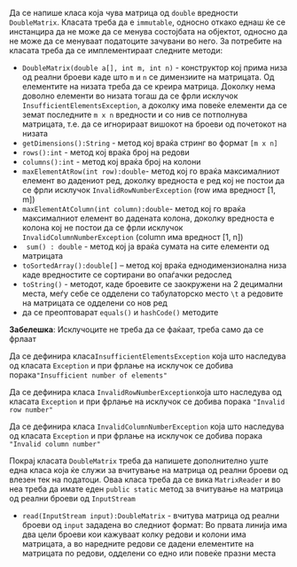 Да се напише класа која чува матрица од `double` вредности `DoubleMatrix`. Класата треба да е `immutable`, односно откако еднаш ќе се инстанцира да не може да се менува состојбата на објектот, односно да не може да се менуваат податоците зачувани во него. За потребите на класата треба да се имплементираат следните методи:

 - `DoubleMatrix(double a[], int m, int n)` - конструктор кој прима низа од реални броеви каде што `m` и `n` се димензиите на матрицата. Од елементите на низата треба да се креира матрица. Доколку нема доволно елементи во низата тогаш да се фрли исклучок `InsufficientElementsException`, а доколку има повеќе елементи да се земат последните `m x n` вредности и со нив се потполнува матрицата, т.е. да се игнорираат вишокот на броеви од почетокот на низата
 - `getDimensions():String` - метод кој враќа стринг во формат `[m x n]`
 - `rows():int` - метод кој враќа број на редови
 - `columns():int` - метод кој враќа број на колони
 - `maxElementAtRow(int row):double`- метод кој го враќа максималниот елемент во дадениот ред, доколку вредноста е ред кој не постои да се фрли исклучок `InvalidRowNumberException` (row има вредност [1, m])
 - `maxElementAtColumn(int column):double`- метод кој го враќа максималниот елемент во дадената колона, доколку вредноста е колона кој не постои да се фрли исклучок `InvalidColumnNumberException` (column има вредност [1, n])
 - ` sum() : double` - метод кој ја враќа сумата на сите елементи од матрицата
 - `toSortedArray():double[]` – метод кој враќа еднодимензионална низа
   каде вредностите се сортирани во опаѓачки редослед
 - `toString()` - методот, каде броевите се заокружени на 2 децимални
   места, меѓу себе се одделени со табулаторско место `\t` а редовите на
   матрицата се одделени со нов ред
 - да се преоптоварат `equals()` и `hashCode()` методите

**Забелешка**: Исклучоците не треба да се фаќаат, треба само да се фрлаат

Да се дефинира класа`InsufficientElementsException` која што наследува од класата `Exception` и при фрлање на исклучок се добива порака`"Insufficient number of elements"`

Да се дефинира класа `InvalidRowNumberException`која што наследува од класата `Exception` и при фрлање на исклучок се добива порака `"Invalid row number"`

Да се дефинира класа `InvalidColumnNumberException` која што наследува од класата `Exception` и при фрлање на исклучок се добива порака `"Invalid column number"`

Покрај класата `DoubleMatrix` треба да напишете дополнително уште една класа која ќе служи за вчитување на матрица од реални броеви од влезен тек на податоци. Оваа класа треба да се вика `MatrixReader` и во неа треба да имате еден `public static` метод за вчитување на матрица од реални броеви од `InputStream`

- `read(InputStream input):DoubleMatrix` - вчитува матрица од реални броеви од `input` зададена во следниот формат: Во првата линија има два цели броеви кои кажуваат колку редови и колони има матрицата, а во наредните редови се дадени елементите на матрицата по редови, одделени со едно или повеќе празни места